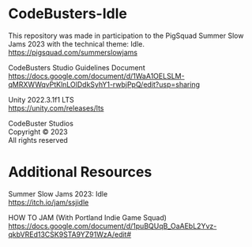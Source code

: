 # CodeBusters-Idle

This repository was made in participation to the PigSquad Summer Slow Jams 2023 with the technical theme: Idle.<br />
https://pigsquad.com/summerslowjams

CodeBusters Studio Guidelines Document <br />
https://docs.google.com/document/d/1WaA1OELSLM-qMRXWWqvPtKlnLOlDdkSyhY1-rwbjPpQ/edit?usp=sharing

Unity 2022.3.1f1 LTS<br />
https://unity.com/releases/lts

CodeBuster Studios<br />
Copyright © 2023<br />
All rights reserved

# Additional Resources

Summer Slow Jams 2023: Idle<br />
https://itch.io/jam/ssjidle

HOW TO JAM (With Portland Indie Game Squad)<br />
https://docs.google.com/document/d/1puBQUqB_OaAEbL2Yvz-qkbVREd13CSK9STA9YZ91WzA/edit#